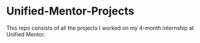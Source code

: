 # Unified-Mentor-Projects
This repo consists of all the projects I worked on my 4-month internship at Unified Mentor.
